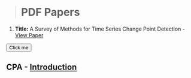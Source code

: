 > # PDF Papers



1.  **Title:** A Survey of Methods for Time Series Change Point Detection -  [View Paper](https://changepointanalysis.github.io/content/papers/A_Survey_of_Methods_for_Time_Series_Change_Point_Detection.pdf)
                   
<button name="button" onclick="http://www.google.com">Click me</button>


## CPA -  [Introduction](https://changepointanalysis.github.io/ "Changepoint Analysis Introduction")
